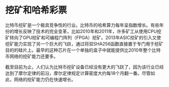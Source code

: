 # 挖矿和哈希彩票

 比特币挖矿是一个极具竞争性的行业。比特币的哈希算力每年呈指数增长。有些年份的增长反映了技术的完全变革，比如2010年和2011年，许多矿工从使用CPU挖矿转向了GPU挖矿和可编程门阵列（FPGA）挖矿。2013年ASIC挖矿的引入又使挖矿能力实现了另一个巨大的飞跃，通过将双SHA256函数直接置于专门用于挖矿目的的硅片上。最早的这种芯片在一个单独的盒子中就能提供比2010年整个比特币网络的挖矿能力还要多。

截至目前为止，人们认为比特币挖矿设备已经没有更大的飞跃了，因为该行业已经达到了摩尔定律的前沿，摩尔定律规定计算密度大约每18个月翻一番。尽管如此，网络的挖矿能力仍在快速增长。
